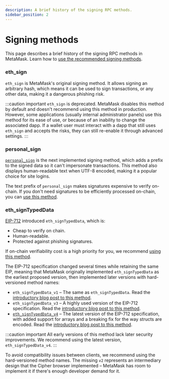 ```yaml
---
description: A brief history of the signing RPC methods.
sidebar_position: 2
---
```


# Signing methods

This page describes a brief history of the signing RPC methods in MetaMask.
Learn how to [use the recommended signing methods](../how-to/sign-data.md).

### eth_sign

`eth_sign` is MetaMask's original signing method.
It allows signing an arbitrary hash, which means it can be used to sign transactions, or any other
data, making it a dangerous phishing risk.

:::caution important
`eth_sign` is deprecated.
MetaMask disables this method by default and doesn't recommend using this method in production.
However, some applications (usually internal administrator panels) use this method for its ease of
use, or because of an inability to change the associated dapp.
If a wallet user must interact with a dapp that still uses `eth_sign` and accepts the risks,
they can still re-enable it through advanced settings.
:::

### personal_sign

[`personal_sign`](/api-playground/personal_sign) is
the next implemented signing method, which adds a prefix to the signed data so it can't impersonate
transactions.
This method also displays human-readable text when UTF-8 encoded, making it a popular choice for
site logins.

The text prefix of `personal_sign` makes signatures expensive to verify on-chain.
If you don't need signatures to be efficiently processed on-chain, you can
[use this method](../how-to/sign-data.md#use-personal_sign).

### eth_signTypedData

[EIP-712](https://eips.ethereum.org/EIPS/eip-712) introduced `eth_signTypedData`, which is:

- Cheap to verify on chain.
- Human-readable.
- Protected against phishing signatures.

If on-chain verifiability cost is a high priority for you, we recommend
[using this method](../how-to/sign-data.md#use-eth_signtypeddatav4).

The EIP-712 specification changed several times while retaining the same EIP, meaning that MetaMask
originally implemented `eth_signTypedData` as the earliest proposed version, then implemented later
versions with hard-versioned method names:

- `eth_signTypedData_v1` – The same as `eth_signTypedData`.
  Read the
  [introductory blog post to this method](https://medium.com/metamask/scaling-web3-with-signtypeddata-91d6efc8b290).
- `eth_signTypedData_v3` – A highly used version of the EIP-712 specification.
  Read the
  [introductory blog post to this method](https://medium.com/metamask/eip712-is-coming-what-to-expect-and-how-to-use-it-bb92fd1a7a26).
- [`eth_signTypedData_v4`](/api-playground/eth_signTypedData_v4)
  – The latest version of the EIP-712 specification, with added support for arrays and a breaking
  fix for the way structs are encoded.
  Read the
  [introductory blog post to this method](https://medium.com/metamask/eip712-is-coming-what-to-expect-and-how-to-use-it-bb92fd1a7a26).

:::caution important
All early versions of this method lack later security improvements.
We recommend using the latest version, `eth_signTypedData_v4`.
:::

To avoid compatibility issues between clients, we recommend using the hard-versioned method names.
The missing `v2` represents an intermediary design that the Cipher browser implemented –
MetaMask has room to implement it if there's enough developer demand for it.
